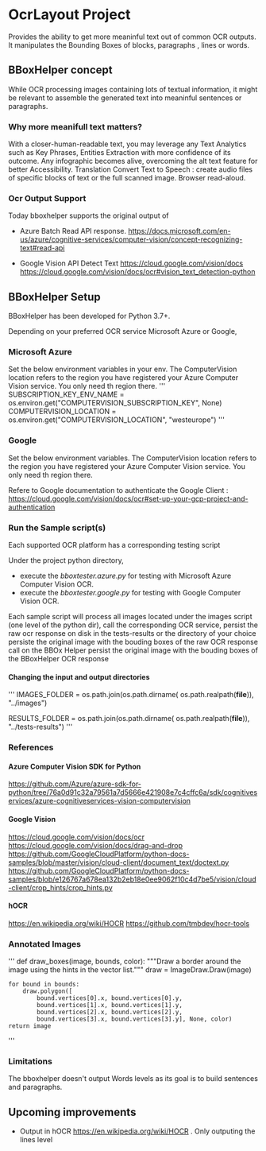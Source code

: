 # OcrLayout Project

Provides the ability to get more meaninful text out of common OCR outputs. It manipulates the Bounding Boxes of blocks, paragraphs , lines or words. 

## BBoxHelper concept

While OCR processing images containing lots of textual information, it might be relevant to assemble the generated text into meaninful sentences or paragraphs.

### Why more meanifull text matters? 

With a closer-human-readable text, you may leverage any Text Analytics such as Key Phrases, Entities Extraction with more confidence of its outcome.
Any infographic becomes alive, overcoming the alt text feature for better Accessibility. 
Translation 
Convert Text to Speech : create audio files of specific blocks of text or the full scanned image. 
Browser read-aloud. 

### Ocr Output Support

Today bboxhelper supports the original output of 

* Azure Batch Read API response. 
https://docs.microsoft.com/en-us/azure/cognitive-services/computer-vision/concept-recognizing-text#read-api

* Google Vision API Detect Text
https://cloud.google.com/vision/docs
https://cloud.google.com/vision/docs/ocr#vision_text_detection-python

## BBoxHelper Setup

BBoxHelper has been developed for Python 3.7+. 

Depending on your preferred OCR service Microsoft Azure or Google, 

### Microsoft Azure 
Set the below environment variables in your env. The ComputerVision location refers to the region you have registered your Azure Computer Vision service. You only need th region there. 
'''
SUBSCRIPTION_KEY_ENV_NAME = os.environ.get("COMPUTERVISION_SUBSCRIPTION_KEY", None)
COMPUTERVISION_LOCATION = os.environ.get("COMPUTERVISION_LOCATION", "westeurope")
'''

### Google 
Set the below environment variables. The ComputerVision location refers to the region you have registered your Azure Computer Vision service. You only need th region there. 

Refere to Google documentation to authenticate the Google Client : https://cloud.google.com/vision/docs/ocr#set-up-your-gcp-project-and-authentication

### Run the Sample script(s) 

Each supported OCR platform has a corresponding testing script 

Under the project python directory, 
- execute the *bboxtester.azure.py* for testing with Microsoft Azure Computer Vision OCR. 
- execute the *bboxtester.google.py* for testing with Google Computer Vision OCR. 


Each sample script will
process all images located under the images script (one level of the python dir), 
call the corresponding OCR service, 
persist the raw ocr response on disk in the tests-results or the directory of your choice
persiste the original image with the bouding boxes of the raw OCR response
call on the BBOx Helper
persist the original image with the bouding boxes of the BBoxHelper OCR response


#### Changing the input and output directories
'''
IMAGES_FOLDER = os.path.join(os.path.dirname(
    os.path.realpath(__file__)), "../images")

RESULTS_FOLDER = os.path.join(os.path.dirname(
    os.path.realpath(__file__)), "../tests-results")
'''


### References
#### Azure Computer Vision SDK for Python 
https://github.com/Azure/azure-sdk-for-python/tree/76a0d91c32a79561a7d5666e421908e7c4cffc6a/sdk/cognitiveservices/azure-cognitiveservices-vision-computervision

#### Google Vision

https://cloud.google.com/vision/docs/ocr
https://cloud.google.com/vision/docs/drag-and-drop
https://github.com/GoogleCloudPlatform/python-docs-samples/blob/master/vision/cloud-client/document_text/doctext.py
https://github.com/GoogleCloudPlatform/python-docs-samples/blob/e126767a678ea132b2eb18e0ee9062f10c4d7be5/vision/cloud-client/crop_hints/crop_hints.py

#### hOCR 

https://en.wikipedia.org/wiki/HOCR
https://github.com/tmbdev/hocr-tools

### Annotated Images

'''
def draw_boxes(image, bounds, color):
    """Draw a border around the image using the hints in the vector list."""
    draw = ImageDraw.Draw(image)

    for bound in bounds:
        draw.polygon([
            bound.vertices[0].x, bound.vertices[0].y,
            bound.vertices[1].x, bound.vertices[1].y,
            bound.vertices[2].x, bound.vertices[2].y,
            bound.vertices[3].x, bound.vertices[3].y], None, color)
    return image
'''

### Limitations 

The bboxhelper doesn't output Words levels as its goal is to build sentences and paragraphs. 

## Upcoming improvements

* Output in hOCR https://en.wikipedia.org/wiki/HOCR . Only outputing the lines level

